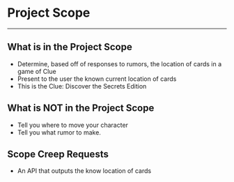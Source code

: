 # Project Scope #
----------

## What is in the Project Scope ##
- Determine, based off of responses to rumors, the location of cards in a game of Clue
- Present to the user the known current location of cards
- This is the Clue: Discover the Secrets Edition

## What is NOT in the Project Scope ##
- Tell you where to move your character
- Tell you what rumor to make.

## Scope Creep Requests ##
- An API that outputs the know location of cards